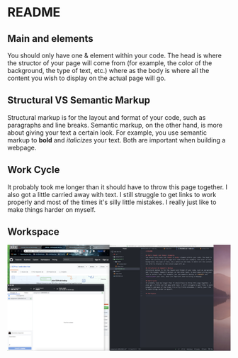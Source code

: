 # README

## Main <head> and <body> elements
You should only have one <head> & <body> element within your code. The head is where the structor of your page will come from (for example, the color of the background, the type of text, etc.) where as the body is where all the content you wish to display on the actual page will go.

## Structural VS Semantic Markup
Structural markup is for the layout and format of your code, such as paragraphs and line breaks. Semantic markup, on the other hand, is more about giving your text a certain look. For example, you use semantic markup to **bold** and *italicizes* your text. Both are important when building a webpage.

## Work Cycle
It probably took me longer than it should have to throw this page together. I also got a little carried away with text. I still struggle to get links to work properly and most of the times it's silly little mistakes. I really just like to make things harder on myself.

## Workspace

![Assignment 3 Screenshot](images/workspace3.png)
